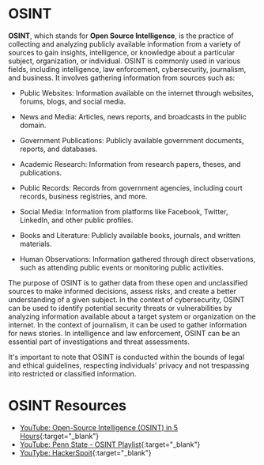 # OSINT

**OSINT**, which stands for **Open Source Intelligence**, is the practice of collecting and analyzing publicly available information from a variety of sources to gain insights, intelligence, or knowledge about a particular subject, organization, or individual. OSINT is commonly used in various fields, including intelligence, law enforcement, cybersecurity, journalism, and business. It involves gathering information from sources such as:

- Public Websites: Information available on the internet through websites, forums, blogs, and social media.

- News and Media: Articles, news reports, and broadcasts in the public domain.

- Government Publications: Publicly available government documents, reports, and databases.

- Academic Research: Information from research papers, theses, and publications.

- Public Records: Records from government agencies, including court records, business registries, and more.

- Social Media: Information from platforms like Facebook, Twitter, LinkedIn, and other public profiles.

- Books and Literature: Publicly available books, journals, and written materials.

- Human Observations: Information gathered through direct observations, such as attending public events or monitoring public activities.

The purpose of OSINT is to gather data from these open and unclassified sources to make informed decisions, assess risks, and create a better understanding of a given subject. In the context of cybersecurity, OSINT can be used to identify potential security threats or vulnerabilities by analyzing information available about a target system or organization on the internet. In the context of journalism, it can be used to gather information for news stories. In intelligence and law enforcement, OSINT can be an essential part of investigations and threat assessments.

It's important to note that OSINT is conducted within the bounds of legal and ethical guidelines, respecting individuals' privacy and not trespassing into restricted or classified information.

# OSINT Resources
- [YouTube: Open-Source Intelligence (OSINT) in 5 Hours](https://www.youtube.com/watch?v=qwA6MmbeGNo){:target="_blank"}
- [YouTube: Penn State - OSINT Playlist](https://www.youtube.com/watch?v=SvL9bpsY-ZQ&list=PLInzCGtgn6DjJXl_eU5AVC1sIBb210L2q){:target="_blank"}
- [YouTybe: HackerSpoit](https://www.youtube.com/@HackerSploit/search?query=osint){:target="_blank"}